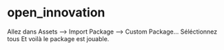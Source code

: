 # open_innovation

Allez dans Assets --> Import Package --> Custom Package...
Séléctionnez tous
Et voilà le package est jouable.
